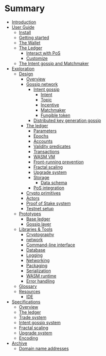 # Summary

- [Introduction](./README.md)
- [User Guide](./user-guide/README.md)
  - [Install](./user-guide/install.md)
  - [Getting started](./user-guide/getting-started.md)
  - [The Wallet](./user-guide/wallet.md)
  - [The Ledger](./user-guide/ledger.md)
    - [Interact with PoS](./user-guide/ledger/pos.md)
    - [Customize](./user-guide/ledger/customize.md)
  - [The Intent gossip and Matchmaker](./user-guide/intent-gossip-and-matchmaker.md)
- [Exploration](./explore/README.md)
  - [Design](./explore/design/README.md)
    - [Overview](./explore/design/overview.md)
    - [Gossip network](./explore/design/gossip.md)
      - [Intent gossip](./explore/design/intent_gossip/intent_gossip.md)
        - [Intent](./explore/design/intent_gossip/intent.md)
        - [Topic](./explore/design/intent_gossip/topic.md)
        - [Incentive](./explore/design/intent_gossip/incentive.md)
        - [Matchmaker](./explore/design/intent_gossip/matchmaker.md)
        - [Fungible token](./explore/design/intent_gossip/fungible_token.md)
      - [Distributed key generation gossip](./explore/design/dkg.md)
    - [The ledger](./explore/design/ledger.md)
      - [Parameters](./explore/design/ledger/parameters.md)
      - [Epochs](./explore/design/ledger/epochs.md)
      - [Accounts](./explore/design/ledger/accounts.md)
      - [Validity predicates](./explore/design/ledger/vp.md)
      - [Transactions](./explore/design/ledger/tx.md)
      - [WASM VM](./explore/design/ledger/wasm-vm.md)
      - [Front-running prevention](./explore/design/ledger/front-running.md)
      - [Fractal scaling](./explore/design/ledger/fractal-scaling.md)
      - [Upgrade system](./explore/design/upgrade-system.md)
      - [Storage](./explore/design/ledger/storage.md)
        - [Data schema](./explore/design/ledger/storage/data-schema.md)
      - [PoS integration](./explore/design/ledger/pos-integration.md)
    - [Crypto primitives](./explore/design/crypto-primitives.md)
    - [Actors](./explore/design/actors.md)
    - [Proof of Stake system](./explore/design/pos.md)
    - [Testnet setup](./explore/design/testnet-setup.md)
  - [Prototypes](./explore/prototypes/README.md)
    - [Base ledger](./explore/prototypes/base-ledger.md)
    - [Gossip layer](./explore/prototypes/gossip-layer.md)
  - [Libraries & Tools](./explore/libraries/README.md)
    - [Cryptography]()
    - [network](./explore/libraries/network.md)
    - [Command-line interface](./explore/libraries/cli.md)
    - [Database](./explore/libraries/db.md)
    - [Logging](./explore/libraries/logging.md)
    - [Networking]()
    - [Packaging](./explore/libraries/packaging.md)
    - [Serialization](./explore/libraries/serialization.md)
    - [WASM runtime](./explore/libraries/wasm.md)
    - [Error handling](./explore/libraries/errors.md)
  - [Glossary](./explore/design/glossary.md)
  - [Resources](./explore/resources/README.md)
    - [IDE](./explore/resources/ide.md)
- [Specifications](./specs/README.md)
  - [Overview](./specs/overview.md)
  - [The ledger](./specs/ledger.md)
  - [Trade system]()
  - [Intent gossip system]()
  - [Fractal scaling]()
  - [Upgrade system]()
  - [Encoding](./specs/encoding.md)
- [Archive](./archive/README.md)
  - [Domain name addresses](./archive/domain-name-addresses.md)
